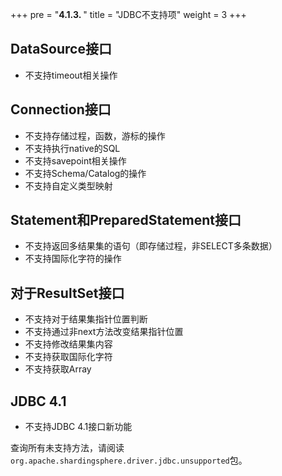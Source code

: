 +++
pre = "<b>4.1.3. </b>"
title = "JDBC不支持项"
weight = 3
+++

## DataSource接口

- 不支持timeout相关操作

## Connection接口

- 不支持存储过程，函数，游标的操作
- 不支持执行native的SQL
- 不支持savepoint相关操作
- 不支持Schema/Catalog的操作
- 不支持自定义类型映射

## Statement和PreparedStatement接口

- 不支持返回多结果集的语句（即存储过程，非SELECT多条数据）
- 不支持国际化字符的操作

## 对于ResultSet接口

- 不支持对于结果集指针位置判断
- 不支持通过非next方法改变结果指针位置
- 不支持修改结果集内容
- 不支持获取国际化字符
- 不支持获取Array

## JDBC 4.1

- 不支持JDBC 4.1接口新功能

查询所有未支持方法，请阅读`org.apache.shardingsphere.driver.jdbc.unsupported`包。
